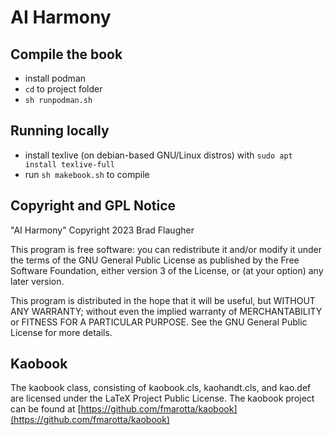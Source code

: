 # AI Harmony


## Compile the book

* install podman
* ```cd``` to project folder
* ```sh runpodman.sh```

## Running locally

* install texlive (on debian-based GNU/Linux distros) with ```sudo apt install texlive-full```
* run ```sh makebook.sh``` to compile

## Copyright and GPL Notice

"AI Harmony" Copyright 2023 Brad Flaugher

This program is free software: you can redistribute it and/or modify it under the terms of the GNU General Public License as published by the Free Software Foundation, either version 3 of the License, or (at your option) any later version.

This program is distributed in the hope that it will be useful, but WITHOUT ANY WARRANTY; without even the implied warranty of MERCHANTABILITY or FITNESS FOR A PARTICULAR PURPOSE. See the GNU General Public License for more details.

## Kaobook

The kaobook class, consisting of kaobook.cls, kaohandt.cls, and kao.def are licensed under the LaTeX Project Public License. The kaobook project can be found at [https://github.com/fmarotta/kaobook](https://github.com/fmarotta/kaobook)

